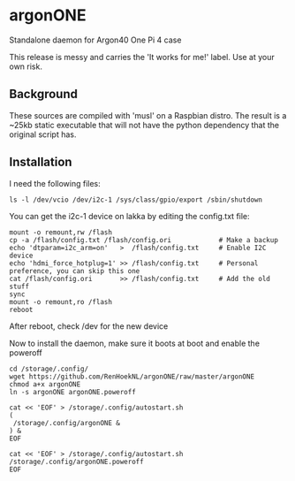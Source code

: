 # argonONE
Standalone daemon for Argon40 One Pi 4 case

This release is messy and carries the 'It works for me!' label. Use
at your own risk.

## Background 
These sources are compiled with 'musl' on a Raspbian distro. The result is
a ~25kb static executable that will not have the python dependency that
the original script has.

## Installation
I need the following files:

`ls -l /dev/vcio /dev/i2c-1 /sys/class/gpio/export /sbin/shutdown`

You can get the i2c-1 device on lakka by editing the config.txt file:
```
mount -o remount,rw /flash
cp -a /flash/config.txt /flash/config.ori            # Make a backup
echo 'dtparam=i2c_arm=on'   >  /flash/config.txt     # Enable I2C device
echo 'hdmi_force_hotplug=1' >> /flash/config.txt     # Personal preference, you can skip this one
cat /flash/config.ori       >> /flash/config.txt     # Add the old stuff
sync
mount -o remount,ro /flash
reboot
```
After reboot, check /dev for the new device

Now to install the daemon, make sure it boots at boot and enable the poweroff
```
cd /storage/.config/
wget https://github.com/RenHoekNL/argonONE/raw/master/argonONE
chmod a+x argonONE
ln -s argonONE argonONE.poweroff

cat << 'EOF' > /storage/.config/autostart.sh
(
 /storage/.config/argonONE &
) &
EOF

cat << 'EOF' > /storage/.config/autostart.sh
/storage/.config/argonONE.poweroff
EOF
```
